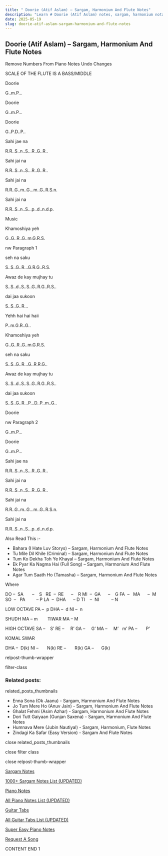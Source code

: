 ```yaml
---
title: " Doorie (Atif Aslam) – Sargam, Harmonium And Flute Notes"
description: "Learn # Doorie (Atif Aslam) notes, sargam, harmonium notations and flute notes. Easy step-by-step tutorial for beginners."
date: 2025-05-19
slug: doorie-atif-aslam-sargam-harmonium-and-flute-notes
---
```


## Doorie (Atif Aslam) – Sargam, Harmonium And Flute Notes

Remove Numbers From Piano Notes
Undo Changes

SCALE OF THE FLUTE IS A BASS/MIDDLE

Doorie

G..m.P…

Doorie

G..m.P…

Doorie

G..P.D..P..

Sahi jae na

R.R..S..n..S…R..G..R..

Sahi jai na

R.R..S..n..S…R..G..R..

Sahi jai na

R.R..G..m..G…m..G..R.S.n.

Sahi jai na

R.R..S..n..S…p..d..n.d.p.

Music

Khamoshiya yeh

G..G..R..G..m.G.R.S.

nw Paragraph 1

seh na saku

S..S..G..R…G.R.G..R.S.

Awaz de kay mujhay tu

S..S..d..S..S..G..R.G..R.S..

dai jaa sukoon

S..S..G..R…

Yehh hai hai haii

P..m.G.R..G..

Khamoshiya yeh

G..G..R..G..m.G.R.S.

seh na saku

S..S..G..R…G..R.R.G..

Awaz de kay mujhay tu

S..S..d..S..S..G..R.G..R.S..

dai jaa sukoon

S..S..G..R…P…D..P..m..G..

Doorie

nw Paragraph 2

G..m.P…

Doorie

G..m.P…

Sahi jae na

R.R..S..n..S…R..G..R..

Sahi jai na

R.R..S..n..S…R..G..R..

Sahi jai na

R.R..G..m..G…m..G..R.S.n.

Sahi jai na

R.R..S..n..S…p..d..n.d.p.

Also Read This :-

- Bahara (I Hate Luv Storys) – Sargam, Harmonium And Flute Notes
- Tu Mile Dil Khile (Criminal) – Sargam, Harmonium And Flute Notes
- Tum Ko Dekha Toh Ye Khayal – Sargam, Harmonium And Flute Notes
- Ek Pyar Ka Nagma Hai (Full Song) – Sargam, Harmonium And Flute Notes
- Agar Tum Saath Ho (Tamasha) – Sargam, Harmonium And Flute Notes

Where

DO –  SA       –    S  
RE  –  RE      –    R
MI  –  GA      –    G
FA  –   MA      –  M
SO  –   PA         – P
LA  –  DHA      – D
TI    –  NI          – N

LOW OCTAVE
PA –  p
DHA –  d
NI –  n

SHUDH MA – m        TIWAR MA – M

HIGH OCTAVE
SA –    S’
RE –     R’
GA –     G’
MA –     M’   m’
PA –       P’

KOMAL SWAR

DHA –  D(k)
NI –       N(k)
RE –       R(k)
GA –      G(k)

relpost-thumb-wrapper

filter-class

### Related posts:

related_posts_thumbnails

- Enna Sona (Ok Jaanu) - Sargam, Harmonium And Flute Notes
- Jo Tum Mere Ho (Anuv Jain) - Sargam, Harmonium And Flute Notes
- Ghalat Fehmi (Asim Azhar) - Sargam, Harmonium And Flute Notes
- Dori Tutt Gaiyaan (Gunjan Saxena) - Sargam, Harmonium And Flute Notes
- Humnava Mere (Jubin Nautiyal) - Sargam, Harmonium, Flute Notes
- Zindagi Ka Safar (Easy Version) - Sargam And Flute Notes

close related_posts_thumbnails

close filter class

close relpost-thumb-wrapper

[Sargam Notes](/sargam-notes.html)

[1000+ Sargam Notes List (UPDATED)](/all-songs-list-sargam-notes.html)

[Piano Notes](/piano-notes.html)

[All Piano Notes List (UPDATED)](/all-songs-list-piano-notes.html)

[Guitar Tabs](/guitar-tabs.html)

[All Guitar Tabs List (UPDATED)](/all-songs-list-guitar-tabs.html)

[Super Easy Piano Notes](https://studywall.in/)

[Request A Song](/request-a-song.html)

CONTENT END 1
